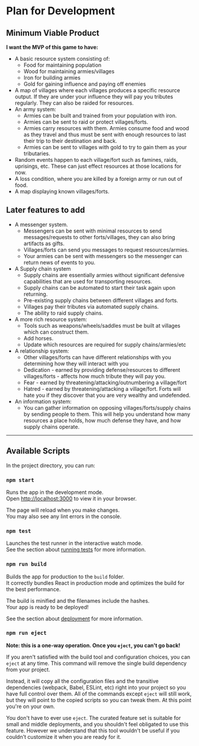 # Plan for Development
## Minimum Viable Product
**I want the MVP of this game to have:**
- A basic resource system consisting of:
  - Food for maintaining population
  - Wood for maintaining armies/villages
  - Iron for building armies
  - Gold for gaining influence and paying off enemies
- A map of villages where each villages produces a specific resource output. If they are under your influence they will pay you tributes regularly. They can also be raided for resources.
- An army system:
  - Armies can be built and trained from your population with iron.
  - Armies can be sent to raid or protect villages/forts.
  - Armies carry resources with them. Armies consume food and wood as they travel and thus must be sent with enough resources to last their trip to their destination and back.
  - Armies can be sent to villages with gold to try to gain them as your tributaries.
- Random events happen to each village/fort such as famines, raids, uprisings, etc. These can just effect resources at those locations for now.
- A loss condition, where you are killed by a foreign army or run out of food.
- A map displaying known villages/forts.

## Later features to add
- A messenger system.
  - Messengers can be sent with minimal resources to send messages/requests to other forts/villages, they can also bring artifacts as gifts.
  - Villages/forts can send you messages to request resources/armies.
  - Your armies can be sent with messengers so the messenger can return news of events to you.
- A Supply chain system
  - Supply chains are essentially armies without significant defensive capabilities that are used for transporting resources.
  - Supply chains can be automated to start their task again upon returning.
  - Pre-existing supply chains between different villages and forts.
  - Villages pay their tributes via automated supply chains.
  - The ability to raid supply chains.
- A more rich resource system:
  - Tools such as weapons/wheels/saddles must be built at villages which can construct them.
  - Add horses.
  - Update which resources are required for supply chains/armies/etc
- A relationship system:
  - Other villages/forts can have different relationships with you determining how they will interact with you
  - Dedication - earned by providing defense/resources to different villages/forts - affects how much tribute they will pay you.
  - Fear - earned by threatening/attacking/outnumbering a village/fort
  - Hatred - earned by threatening/attacking a village/fort. Forts will hate you if they discover that you are very wealthy and undefended.
- An information system:
  - You can gather information on opposing villages/forts/supply chains by sending people to them. This will help you understand how many resources a place holds, how much defense they have, and how supply chains operate.

***

## Available Scripts

In the project directory, you can run:

### `npm start`

Runs the app in the development mode.\
Open [http://localhost:3000](http://localhost:3000) to view it in your browser.

The page will reload when you make changes.\
You may also see any lint errors in the console.

### `npm test`

Launches the test runner in the interactive watch mode.\
See the section about [running tests](https://facebook.github.io/create-react-app/docs/running-tests) for more information.

### `npm run build`

Builds the app for production to the `build` folder.\
It correctly bundles React in production mode and optimizes the build for the best performance.

The build is minified and the filenames include the hashes.\
Your app is ready to be deployed!

See the section about [deployment](https://facebook.github.io/create-react-app/docs/deployment) for more information.

### `npm run eject`

**Note: this is a one-way operation. Once you `eject`, you can't go back!**

If you aren't satisfied with the build tool and configuration choices, you can `eject` at any time. This command will remove the single build dependency from your project.

Instead, it will copy all the configuration files and the transitive dependencies (webpack, Babel, ESLint, etc) right into your project so you have full control over them. All of the commands except `eject` will still work, but they will point to the copied scripts so you can tweak them. At this point you're on your own.

You don't have to ever use `eject`. The curated feature set is suitable for small and middle deployments, and you shouldn't feel obligated to use this feature. However we understand that this tool wouldn't be useful if you couldn't customize it when you are ready for it.